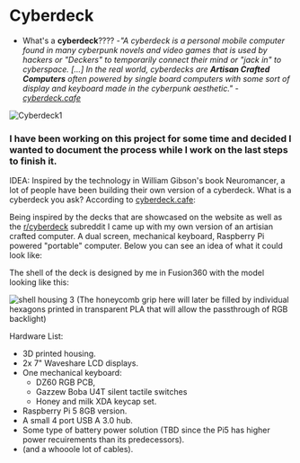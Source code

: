 # Cyberdeck
* What's a **cyberdeck**????
  -*"A cyberdeck is a personal mobile computer found in many cyberpunk novels and video games that is used by hackers or "Deckers" to temporarily connect their mind or "jack in" to cyberspace. [...] In the real world, cyberdecks are **Artisan Crafted Computers** often powered by single board computers with some sort of display and keyboard made in the cyberpunk aesthetic." -[cyberdeck.cafe](https://www.cyberdeck.cafe)*

![Cyberdeck1](https://github.com/Cup-of-Code/Cyberdeck/assets/102232378/b01c228d-b235-477c-a837-bdac2ef96703)

### I have been working on this project for some time and decided I wanted to document the process while I work on the last steps to finish it.

IDEA: Inspired by the technology in William Gibson's book Neuromancer, a lot of people have been building their own version of a cyberdeck. What is a cyberdeck you ask? 
According to [cyberdeck.cafe](https://www.cyberdeck.cafe): 


Being inspired by the decks that are showcased on the website as well as the [r/cyberdeck](https://www.reddit.com/r/cyberdeck) subreddit I came up with my own version of an artisian crafted computer. A dual screen, mechanical keyboard, Raspberry Pi powered "portable" computer. Below you can see an idea of what it could look like:



The shell of the deck is designed by me in Fusion360 with the model looking like this: 

![shell housing 3](https://github.com/Cup-of-Code/Cyberdeck/assets/102232378/1bec13af-5b7d-4786-8f1b-4792befdce49)
(The honeycomb grip here will later be filled by individual hexagons printed in transparent PLA that will allow the passthrough of RGB backlight)

Hardware List: 
* 3D printed housing.
* 2x 7" Waveshare LCD displays.
* One mechanical keyboard:
  - DZ60 RGB PCB,
  - Gazzew Boba U4T silent tactile switches
  - Honey and milk XDA keycap set.
* Raspberry Pi 5 8GB version.
* A small 4 port USB A 3.0 hub.
* Some type of battery power solution (TBD since the Pi5 has higher power recuirements than its predecessors).
* (and a whooole lot of cables).
  

